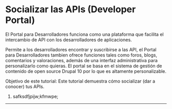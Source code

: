 # Socializar las APIs (Developer Portal)

El Portal para Desarrolladores funciona como una plataforma que facilita el intercambio de API con los desarrolladores de aplicaciones.

Permite a los desarrolladores encontrar y suscribirse a las API, el Portal para Desarrolladores tambien ofrece funciones tales como foros, blogs, comentarios y valoraciones, además de una interfaz administrativa para personalizarlo como quieras. El portal se basa en el sistema de gestión de contenido de open source Drupal 10 por lo que es altamente personalizable. 

Objetivo de este tutorial:
Este tutorial demuestra cómo socializar (dar a conocer) tus APIs.


1) safksdfjpijw;kfmwpe;


---

